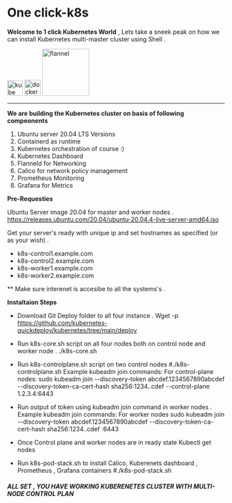 # One click-k8s
**Welcome to 1 click Kubernetes World** , Lets take a sneek peak on how we can install Kubernetes multi-master cluster using Shell .


<img width="36" alt="kube" src="https://user-images.githubusercontent.com/99710234/154669206-f2927d33-db97-43ac-b8e5-1340692767d6.png"> <img width="37" alt="docker" src="https://user-images.githubusercontent.com/99710234/154669208-eeab2758-d86d-438b-a566-071690820a6a.png"> <img width="109" alt="flannel" src="https://user-images.githubusercontent.com/99710234/154669213-e7153a7e-14b8-4959-8761-9a300348f074.png">

______________________________________________________________________________________________

**We are building the Kubernetes cluster on basis of following compeonents**

1) Ubuntu server 20.04 LTS Versions 
2) Containerd as runtime
3) Kubernetes orchestration of course :)
4) Kubernetes Dashboard
5) Flanneld for Networking
6) Calico for network policy management 
7) Prometheus Monitoring
8) Grafana for Metrics

**Pre-Requesties**

Ubuntu Server image 20.04 for master and worker nodes .
https://releases.ubuntu.com/20.04/ubuntu-20.04.4-live-server-amd64.iso

Get your server's ready with unique ip and set hostnames as specified (or as your wish) .
 * k8s-control1.example.com
 * k8s-control2.example.com
 * k8s-worker1.example.com
 * k8s-worker2.example.com
 
  ** Make sure interenet is accesibe to all the systems's .
  
  **Instaltaion Steps**

  *  Download Git Deploy folder to all four instance .
  Wget -p https://github.com/kubernetes-quickdeploy/kubernetes/tree/main/deploy

  *  Run k8s-core.sh script on all four nodes both on control node and worker node .
     ./k8s-core.sh
  *  Run k8s-controlplane.sh script on two control nodes
       #./k8s-controlplane.sh
     Example kubeadm join commands:
        For control-plane nodes:
        sudo kubeadm join --discovery-token abcdef.1234567890abcdef --discovery-token-ca-cert-hash sha256:1234..cdef --control-plane 1.2.3.4:6443
  *  Run output of token using kubeadm join command in worker nodes .
     Example kubeadm join commands:
          For worker nodes
        sudo kubeadm join --discovery-token abcdef.1234567890abcdef --discovery-token-ca-cert-hash sha256:1234..cdef <IP-ADDRESS>:6443
  *  Once Control plane and worker nodes are in ready state 
     Kubectl get nodes 
  *  Run k8s-pod-stack.sh to install Calico, Kuberenets dashboard , Prometheus , Grafana containers 
       #./k8s-pod-stack.sh
   
#####  **ALL SET , YOU HAVE WORKING KUBERENETES CLUSTER WITH MULTI-NODE CONTROL PLAN** #####

 
 
  



 
